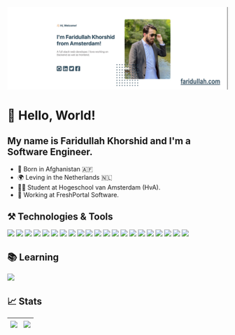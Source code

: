 [![Header](https://raw.githubusercontent.com/FaridullahKhorshid/FaridullahKhorshid/master/banner.jpg "Banner")](https://www.faridullah.com/)

# 👋 Hello, World!
## My name is Faridullah Khorshid and I'm a Software Engineer.
- 👶 Born in Afghanistan 🇦🇫
- 🌍 Leving in the Netherlands 🇳🇱
- 👨‍🎓 Student at Hogeschool van Amsterdam (HvA).
- 💼 Working at FreshPortal Software.

## ⚒️ Technologies & Tools
<!-- <img src="https://img.shields.io/badge/Editor-VsCode-info?style=flat&logo=VisualStudioCode&logoColor=007ACC&color=324f62"> -->

![](https://img.shields.io/badge/Code-JavaScript-info?style=flat&logo=javascript&logoColor=F7DF1E&color=324f62)
![](https://img.shields.io/badge/Code-TypeScript-info?style=flat&logo=TypeScript&logoColor=3178C6&color=324f62)
![](https://img.shields.io/badge/Code-Python-info?style=flat&logo=Python&logoColor=3776AB&color=324f62)
![](https://img.shields.io/badge/Code-PHP-info?style=flat&logo=PHP&logoColor=777BB4&color=324f62)
![](https://img.shields.io/badge/Code-Java-info?style=flat&logo=Java&logoColor=007396&color=324f62)
![](https://img.shields.io/badge/Code-Node.js-info?style=flat&logo=Node.js&logoColor=339933&color=324f62)
![](https://img.shields.io/badge/Code-Sass-info?style=flat&logo=Sass&logoColor=CC6699&color=324f62)
![](<https://img.shields.io/badge/Code-C Sharp-info?style=flat&logo=c-sharp&logoColor=239120&color=324f62>)
![](https://img.shields.io/badge/Code-Dart-info?style=flat&logo=Dart&logoColor=0175C2&color=324f62)
![](https://img.shields.io/badge/SDK-Flutter-info?style=flat&logo=Flutter&logoColor=02569B&color=324f62)
![](https://img.shields.io/badge/Framework-Angular-info?style=flat&logo=Angular&logoColor=DD0031&color=324f62)
![](https://img.shields.io/badge/Tools-Git-info?style=flat&logo=git&logoColor=F05032&color=324f62)
![](https://img.shields.io/badge/Tools-GitHub-info?style=flat&logo=GitHub&logoColor=181717&color=324f62)
![](https://img.shields.io/badge/Tools-Docker-info?style=flat&logo=Docker&logoColor=2496ED&color=324f62)
![](https://img.shields.io/badge/Tools-Firebase-info?style=flat&logo=Firebase&logoColor=FFCA28&color=324f62)
![](https://img.shields.io/badge/Tools-MongoDB-info?style=flat&logo=MongoDB&logoColor=47A248&color=324f62)
![](https://img.shields.io/badge/Tools-MySQL-info?style=flat&logo=MySQL&logoColor=4479A1&color=324f62)
![](https://img.shields.io/badge/Tools-PostgreSQL-info?style=flat&logo=PostgreSQL&logoColor=4169E1&color=324f62)
![](https://img.shields.io/badge/Tools-Ubuntu-info?style=flat&logo=Ubuntu&logoColor=E95420&color=324f62)
![](https://img.shields.io/badge/Editor-JetBrains-info?style=flat&logo=JetBrains&logoColor=fff&color=324f62)
![](https://img.shields.io/badge/Editor-VsCode-info?style=flat&logo=VisualStudioCode&logoColor=007ACC&color=324f62)


## 📚 Learning
![](https://img.shields.io/badge/Code-React-info?style=flat&logo=React&logoColor=61DAFB&color=324f62)

## 📈 Stats

<!-- <div><style>
th{padding:0 1px;border:0;}table{border:0;}
</style></div> -->

| <img align="center" src="https://github-readme-stats.vercel.app/api?username=FaridullahKhorshid&show_icons=true&theme=prussian&bg_color=fff&line_height=20&title_color=324f62&icon_color=324f62&hide_border=true" /> | <img align="center" src="https://github-readme-stats.vercel.app/api/top-langs/?username=FaridullahKhorshid&layout=compact&theme=prussian&bg_color=fff&line_height=20&title_color=324f62&icon_color=324f62&hide_border=true" />|
|---|---|


<!-- 
Get colors 
https://simpleicons.org/?q=React 
-->